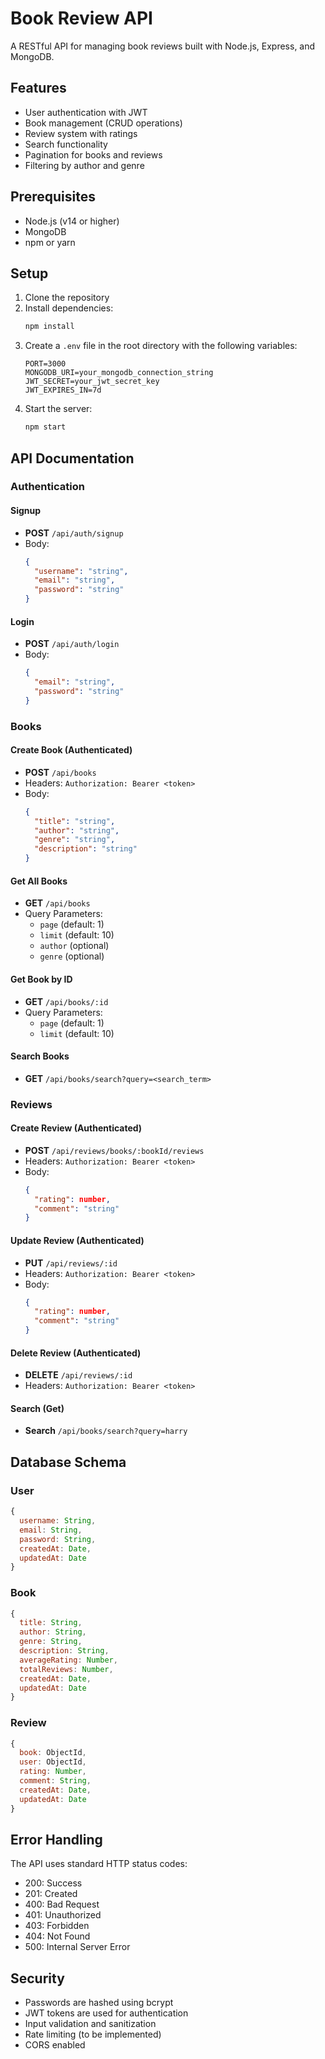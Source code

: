 # Book Review API

A RESTful API for managing book reviews built with Node.js, Express, and MongoDB.

## Features

- User authentication with JWT
- Book management (CRUD operations)
- Review system with ratings
- Search functionality
- Pagination for books and reviews
- Filtering by author and genre

## Prerequisites

- Node.js (v14 or higher)
- MongoDB
- npm or yarn

## Setup

1. Clone the repository
2. Install dependencies:
   ```bash
   npm install
   ```
3. Create a `.env` file in the root directory with the following variables:
   ```
   PORT=3000
   MONGODB_URI=your_mongodb_connection_string
   JWT_SECRET=your_jwt_secret_key
   JWT_EXPIRES_IN=7d
   ```
4. Start the server:
   ```bash
   npm start
   ```

## API Documentation

### Authentication

#### Signup
- **POST** `/api/auth/signup`
- Body:
  ```json
  {
    "username": "string",
    "email": "string",
    "password": "string"
  }
  ```

#### Login
- **POST** `/api/auth/login`
- Body:
  ```json
  {
    "email": "string",
    "password": "string"
  }
  ```

### Books

#### Create Book (Authenticated)
- **POST** `/api/books`
- Headers: `Authorization: Bearer <token>`
- Body:
  ```json
  {
    "title": "string",
    "author": "string",
    "genre": "string",
    "description": "string"
  }
  ```

#### Get All Books
- **GET** `/api/books`
- Query Parameters:
  - `page` (default: 1)
  - `limit` (default: 10)
  - `author` (optional)
  - `genre` (optional)

#### Get Book by ID
- **GET** `/api/books/:id`
- Query Parameters:
  - `page` (default: 1)
  - `limit` (default: 10)

#### Search Books
- **GET** `/api/books/search?query=<search_term>`

### Reviews

#### Create Review (Authenticated)
- **POST** `/api/reviews/books/:bookId/reviews`
- Headers: `Authorization: Bearer <token>`
- Body:
  ```json
  {
    "rating": number,
    "comment": "string"
  }
  ```

#### Update Review (Authenticated)
- **PUT** `/api/reviews/:id`
- Headers: `Authorization: Bearer <token>`
- Body:
  ```json
  {
    "rating": number,
    "comment": "string"
  }
  ```

#### Delete Review (Authenticated)
- **DELETE** `/api/reviews/:id`
- Headers: `Authorization: Bearer <token>`

#### Search  (Get)
- **Search** `/api/books/search?query=harry`

## Database Schema

### User
```javascript
{
  username: String,
  email: String,
  password: String,
  createdAt: Date,
  updatedAt: Date
}
```

### Book
```javascript
{
  title: String,
  author: String,
  genre: String,
  description: String,
  averageRating: Number,
  totalReviews: Number,
  createdAt: Date,
  updatedAt: Date
}
```

### Review
```javascript
{
  book: ObjectId,
  user: ObjectId,
  rating: Number,
  comment: String,
  createdAt: Date,
  updatedAt: Date
}
```

## Error Handling

The API uses standard HTTP status codes:
- 200: Success
- 201: Created
- 400: Bad Request
- 401: Unauthorized
- 403: Forbidden
- 404: Not Found
- 500: Internal Server Error

## Security

- Passwords are hashed using bcrypt
- JWT tokens are used for authentication
- Input validation and sanitization
- Rate limiting (to be implemented)
- CORS enabled 